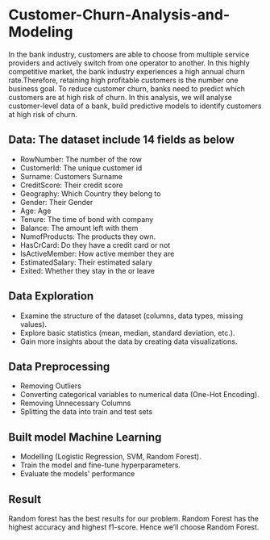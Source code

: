 # Customer-Churn-Analysis-and-Modeling
In the bank industry, customers are able to choose from multiple service providers and actively switch from one operator to another. In this highly competitive market, the bank industry experiences a high annual churn rate.Therefore, retaining high profitable customers is the number one business goal.
To reduce customer churn, banks need to predict which customers are at high risk of churn.
In this analysis, we will analyse customer-level data of a bank, build predictive models to identify customers at high risk of churn.
## Data: The dataset include 14 fields as below
- RowNumber: The number of the row
- CustomerId: The unique customer id
- Surname: Customers Surname
- CreditScore: Their credit score
- Geography: Which Country they belong to
- Gender: Their Gender
- Age: Age
- Tenure: The time of bond with company
- Balance: The amount left with them
- NumofProducts: The products they own.
- HasCrCard: Do they have a credit card or not
- IsActiveMember: How active member they are
- EstimatedSalary: Their estimated salary
- Exited: Whether they stay in the or leave
## Data Exploration
- Examine the structure of the dataset (columns, data types, missing values).
- Explore basic statistics (mean, median, standard deviation, etc.).
- Gain more insights about the data by creating data visualizations.
## Data Preprocessing 
- Removing Outliers
- Converting categorical variables to numerical data (One-Hot Encoding).
- Removing Unnecessary Columns
- Splitting the data into train and test sets
## Built model Machine Learning
- Modelling (Logistic Regression, SVM, Random Forest).
- Train the model and fine-tune hyperparameters.
- Evaluate the models' performance
## Result
Random forest has the best results for our problem. Random Forest has the highest accuracy and highest f1-score. Hence we’ll choose Random Forest.

